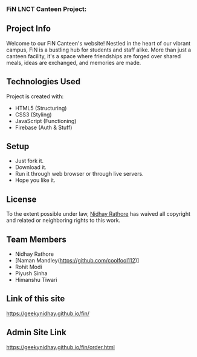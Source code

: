 ### FiN LNCT Canteen Project: 

## Project Info
Welcome to our FiN Canteen's website! Nestled in the heart of our vibrant campus, FiN is a bustling hub for students and staff alike. More than just a canteen facility, it's a space where friendships are forged over shared meals, ideas are exchanged, and memories are made. 



## Technologies Used
Project is created with:
* HTML5 (Structuring)
* CSS3 (Styling)
* JavaScript (Functioning)
* Firebase (Auth & Stuff)

## Setup
* Just fork it.
* Download it.
* Run it through web browser or through live servers.
* Hope you like it.


## License
To the extent possible under law, [Nidhay Rathore](https://github.com/geekynidhay) has waived all copyright and related or neighboring rights to this work.

## Team Members 
* Nidhay Rathore 
* [Naman Mandley(https://github.com/coolfool112)]
* Rohit Modi 
* Piyush Sinha
* Himanshu Tiwari

## Link of this site
<https://geekynidhay.github.io/fin/>

## Admin Site Link

<https://geekynidhay.github.io/fin/order.html>


